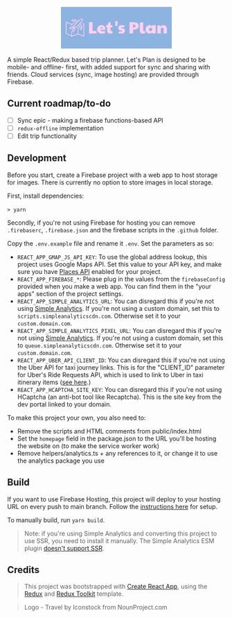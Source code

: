 <p align="center">
  <a href="https://lets-plan.ninja">
    <img src="https://raw.githubusercontent.com/dylmye/lets-plan/main/logo.png" alt="Let's Plan logo" height="96">
  </a>
</p>

A simple React/Redux based trip planner. Let's Plan is designed to be mobile- and offline- first, with added support for sync and sharing with friends. Cloud services (sync, image hosting) are provided through Firebase.

## Current roadmap/to-do

- [ ] Sync epic - making a firebase functions-based API
- [ ] `redux-offline` implementation
- [ ] Edit trip functionality

## Development

Before you start, create a Firebase project with a web app to host storage for images. There is currently no option to store images in local storage.

First, install dependencies:

`> yarn`

Secondly, if you're not using Firebase for hosting you can remove `.firebaserc`, `.firebase.json` and the firebase scripts in the `.github` folder.

Copy the `.env.example` file and rename it `.env`. Set the parameters as so:

- `REACT_APP_GMAP_JS_API_KEY`: To use the global address lookup, this project uses Google Maps API. Set this value to your API key, and make sure you have [Places API](https://console.cloud.google.com/marketplace/product/google/places-backend.googleapis.com) enabled for your project.
- `REACT_APP_FIREBASE_*`: Please plug in the values from the `firebaseConfig` provided when you make a web app. You can find them in the "your apps" section of the project settings.
- `REACT_APP_SIMPLE_ANALYTICS_URL`: You can disregard this if you're not using [Simple Analytics](https://simpleanalytics.com/). If you're not using a custom domain, set this to `scripts.simpleanalyticscdn.com`. Otherwise set it to your `custom.domain.com`.
- `REACT_APP_SIMPLE_ANALYTICS_PIXEL_URL`: You can disregard this if you're not using [Simple Analytics](https://simpleanalytics.com/). If you're not using a custom domain, set this to `queue.simpleanalyticscdn.com`. Otherwise set it to your `custom.domain.com`.
- `REACT_APP_UBER_API_CLIENT_ID`: You can disregard this if you're not using the Uber API for taxi journey links. This is for the "CLIENT_ID" parameter for Uber's Ride Requests API, which is used to link to Uber in taxi itinerary items ([see here](https://developer.uber.com/docs/riders/ride-requests/tutorials/deep-links/introduction#ride-requests).)
- `REACT_APP_HCAPTCHA_SITE_KEY`: You can disregard this if you're not using HCaptcha (an anti-bot tool like Recaptcha). This is the site key from the dev portal linked to your domain.

To make this project your own, you also need to:

- Remove the scripts and HTML comments from public/index.html
- Set the `homepage` field in the package.json to the URL you'll be hosting the website on (to make the service worker work)
- Remove helpers/analytics.ts + any references to it, or change it to use the analytics package you use

## Build

If you want to use Firebase Hosting, this project will deploy to your hosting URL on every push to main branch. Follow the [instructions here](https://create-react-app.dev/docs/deployment/#firebase) for setup.

To manually build, run `yarn build`.

> Note: if you're using Simple Analytics and converting this project to use SSR, you need to install it manually. The Simple Analytics ESM plugin [doesn't support SSR](https://github.com/DavidWells/analytics/blob/master/packages/analytics-plugin-simple-analytics/src/node.js).

## Credits

> This project was bootstrapped with [Create React App](https://create-react-app.dev/), using the [Redux](https://redux.js.org/) and [Redux Toolkit](https://redux-toolkit.js.org/) template.

> Logo - Travel by Iconstock from NounProject.com
